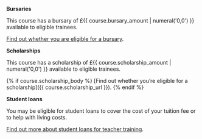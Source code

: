 **Bursaries**

This course has a bursary of £{{ course.bursary_amount | numeral('0,0') }} available to eligible trainees.

[Find out whether you are eligible for a bursary](https://getintoteaching.education.gov.uk/funding-and-support/scholarships-and-bursaries).

**Scholarships**

This course has a scholarship of £{{ course.scholarship_amount | numeral('0,0') }} available to eligible trainees.


{% if course.scholarship_body %}
[Find out whether you’re eligible for a scholarship]({{ course.scholarship_url }}).
{% endif %}

**Student loans**

You may be eligible for student loans to cover the cost of your tuition fee or to help with living costs.

[Find out more about student loans for teacher training](https://getintoteaching.education.gov.uk/funding-and-support/tuition-fee-and-maintenance-loans).
